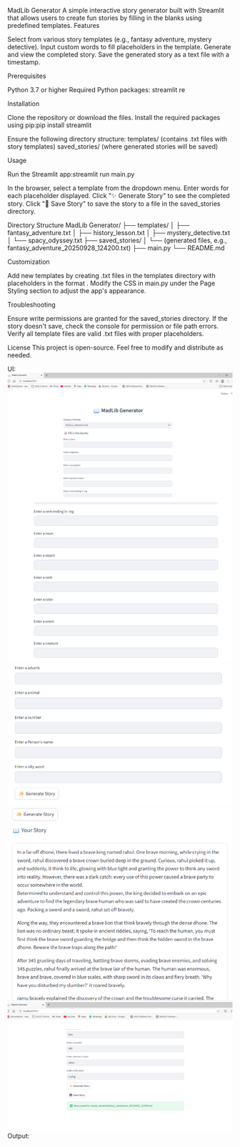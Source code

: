 MadLib Generator
A simple interactive story generator built with Streamlit that allows users to create fun stories by filling in the blanks using predefined templates.
Features

Select from various story templates (e.g., fantasy adventure, mystery detective).
Input custom words to fill placeholders in the template.
Generate and view the completed story.
Save the generated story as a text file with a timestamp.

Prerequisites

Python 3.7 or higher
Required Python packages:
streamlit
re



Installation

Clone the repository or download the files.
Install the required packages using pip:pip install streamlit


Ensure the following directory structure:
templates/ (contains .txt files with story templates)
saved_stories/ (where generated stories will be saved)



Usage

Run the Streamlit app:streamlit run main.py


In the browser, select a template from the dropdown menu.
Enter words for each placeholder displayed.
Click "✨ Generate Story" to see the completed story.
Click "💾 Save Story" to save the story to a file in the saved_stories directory.

Directory Structure
MadLib Generator/
├── templates/
│   ├── fantasy_adventure.txt
│   ├── history_lesson.txt
│   ├── mystery_detective.txt
│   └── spacy_odyssey.txt
├── saved_stories/
│   └── (generated files, e.g., fantasy_adventure_20250928_124200.txt)
├── main.py
└── README.md

Customization

Add new templates by creating .txt files in the templates directory with placeholders in the format <placeholder>.
Modify the CSS in main.py under the Page Styling section to adjust the app's appearance.

Troubleshooting

Ensure write permissions are granted for the saved_stories directory.
If the story doesn't save, check the console for permission or file path errors.
Verify all template files are valid .txt files with proper placeholders.

License
This project is open-source. Feel free to modify and distribute as needed.

UI:
![alt text](image.png)
![alt text](image-1.png)
![alt text](image-2.png)
![alt text](image-3.png)
![alt text](image-4.png)
Output:
